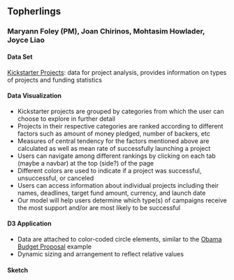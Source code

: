 ## Topherlings
### Maryann Foley (PM), Joan Chirinos, Mohtasim Howlader, Joyce Liao

#### Data Set
[Kickstarter Projects](https://www.kaggle.com/kemical/kickstarter-projects?fbclid=IwAR0sQs_2IuO4t7lyr1MAzcyX0GSQym-lK5mL14QNL-RFD3EXtOL8Bq1rfjQ): data for project analysis, provides information on types of projects and funding statistics

#### Data Visualization
* Kickstarter projects are grouped by categories from which the user can choose to explore in further detail
* Projects in their respective categories are ranked according to different factors such as amount of money pledged, number of backers, etc
* Measures of central tendency for the factors mentioned above are calculated as well as mean rate of successfully launching a project
* Users can navigate among different rankings by clicking on each tab (maybe a navbar) at the top (side?) of the page
* Different colors are used to indicate if a project was successful, unsuccessful, or canceled
* Users can access information about individual projects including their names, deadlines, target fund amount, currency, and launch date 
* Our model will help users determine which type(s) of campaigns receive the most support and/or are most likely to be successful

#### D3 Application
* Data are attached to color-coded circle elements, similar to the [Obama Budget Proposal](https://archive.nytimes.com/www.nytimes.com/interactive/2012/02/13/us/politics/2013-budget-proposal-graphic.html?fbclid=IwAR1Xz3EraH55cscQreC9mkNw3XD3VDGyAjF-7q5Yju2DwEgy1S7_SLkOpsA) example
* Dynamic sizing and arrangement to reflect relative values

#### Sketch
